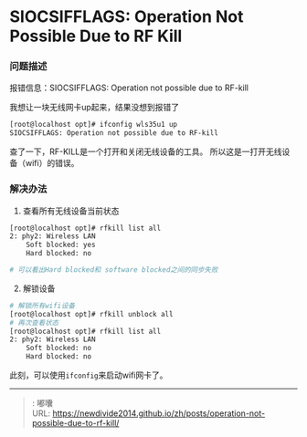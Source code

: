 # SIOCSIFFLAGS: Operation Not Possible Due to RF Kill


### 问题描述

报错信息：SIOCSIFFLAGS: Operation not possible due to RF-kill

我想让一块无线网卡up起来，结果没想到报错了
```sh
[root@localhost opt]# ifconfig wls35u1 up
SIOCSIFFLAGS: Operation not possible due to RF-kill
```
查了一下，RF-KILL是一个打开和关闭无线设备的工具。 所以这是一打开无线设备（wifi）的错误。

### 解决办法

1. 查看所有无线设备当前状态
```sh
[root@localhost opt]# rfkill list all
2: phy2: Wireless LAN
	Soft blocked: yes
	Hard blocked: no

# 可以看出Hard blocked和 software blocked之间的同步失败
```

2. 解锁设备
```sh
# 解锁所有wifi设备
[root@localhost opt]# rfkill unblock all
# 再次查看状态
[root@localhost opt]# rfkill list all
2: phy2: Wireless LAN
	Soft blocked: no
	Hard blocked: no
```
此刻，可以使用`ifconfig`来启动wifi网卡了。


---

> : 嘟囔  
> URL: https://newdivide2014.github.io/zh/posts/operation-not-possible-due-to-rf-kill/  

